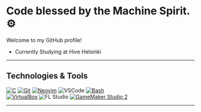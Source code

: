 #  Code blessed by the Machine Spirit. ⚙

Welcome to my GitHub profile!

- Currently Studying at Hive Helsinki

---

## Technologies & Tools

[![C](https://img.shields.io/badge/C-00599C?style=for-the-badge&logo=c&logoColor=white)](https://en.wikipedia.org/wiki/C_(programming_language))
[![Git](https://img.shields.io/badge/Git-F05032?style=for-the-badge&logo=git&logoColor=white)](https://git-scm.com/)
[![Neovim](https://img.shields.io/badge/Neovim-57A143?style=for-the-badge&logo=neovim&logoColor=white)](https://neovim.io/)
![VSCode](https://img.shields.io/badge/VSCode-0078D7?style=for-the-badge&logo=visual-studio-code&logoColor=white)
[![Bash](https://img.shields.io/badge/Bash-4EAA25?style=for-the-badge&logo=gnu-bash&logoColor=white)](https://www.gnu.org/software/bash/)  
[![VirtualBox](https://img.shields.io/badge/VirtualBox-183A61?style=for-the-badge&logo=virtualbox&logoColor=white)](https://www.virtualbox.org/)
![FL Studio](https://img.shields.io/badge/FL%20Studio-FF3C00?style=for-the-badge&logo=fluent&logoColor=white)
[![GameMaker Studio 2](https://img.shields.io/badge/GameMaker%20Studio%202-FF5C00?style=for-the-badge&logo=gamemaker&logoColor=white)](https://www.yoyogames.com/gamemaker)


---
